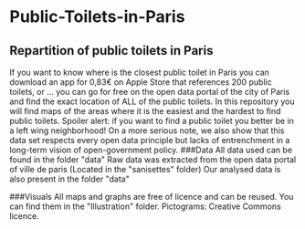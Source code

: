# Public-Toilets-in-Paris
## Repartition of public toilets in Paris
If you want to know where is the closest public toilet in Paris you can download an app for 0,83€ on Apple Store that references 200 public toilets, or ... you can go for free on the open data portal of the city of Paris and find the exact location of ALL of the public toilets.
In this repository you will find maps of the areas where it is the easiest and the hardest to find public toilets. Spoiler alert: if you want to find a public toilet you better be in a left wing neighborhood!
On a more serious note, we also show that this data set respects every open data principle but lacks of entrenchment in a long-term vision of open-government policy.
###Data
All data used can be found in the folder "data"
Raw data was extracted from the open data portal of ville de paris (Located in the "sanisettes" folder)
Our analysed data is also present in the folder "data"

###Visuals
All maps and graphs are free of licence and can be reused. You can find them in the "Illustration" folder.
Pictograms: Creative Commons licence.
